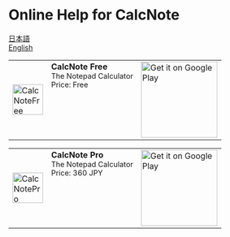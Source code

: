 # Online Help for CalcNote

[日本語](documents/ja/index.md)  
[English](documents/en/index.md)

<table style="width:100%;">
<tbody>
<tr>
<td style="border:0px"><img style="border:none" alt="CalcNoteFree" src="https://raw.githubusercontent.com/burton999dev/CalcNoteHelp/master/images/all/icon_color_blue_144.png" width="60"></td>
<td style="vertical-align:top;border:0px;"><span style="font-weight: bold;">CalcNote Free</span><br>
<span class="amzn_view_checked amzn-taggable-text" style="font-size:90%">
The Notepad Calculator<br>Price: Free</span></td>
<td style="vertical-align:middle;border:0px">
<a href="https://play.google.com/store/apps/details?id=com.burton999.notecal&utm_source=global_co&utm_medium=prtnr&utm_content=Mar2515&utm_campaign=PartBadge&pcampaignid=MKT-AC-global-none-all-co-pr-py-PartBadges-Oct1515-1"><img alt="Get it on Google Play" src="https://play.google.com/intl/en_us/badges/images/apps/en-play-badge-border.png" width="150px" /></a>
</td>
</tr>
</tbody>
</table>

<table style="width:100%;">
<tbody>
<tr>
<td style="border:0px"><img style="border:none" alt="CalcNotePro" src="https://raw.githubusercontent.com/burton999dev/CalcNoteHelp/master/images/all/icon_color_blue_144.png" width="60"></td>
<td style="vertical-align:top;border:0px;"><span style="font-weight: bold;">CalcNote Pro</span><br>
<span class="amzn_view_checked amzn-taggable-text" style="font-size:90%">
The Notepad Calculator<br>Price: 360 JPY</span></td>
<td style="vertical-align:middle;border:0px">
<a href="https://play.google.com/store/apps/details?id=com.burton999.notecal.pro&utm_source=global_co&utm_medium=prtnr&utm_content=Mar2515&utm_campaign=PartBadge&pcampaignid=MKT-AC-global-none-all-co-pr-py-PartBadges-Oct1515-1"><img alt="Get it on Google Play" src="https://play.google.com/intl/en_us/badges/images/apps/en-play-badge-border.png" width="150px" /></a>
</td>
</tr>
</tbody>
</table>